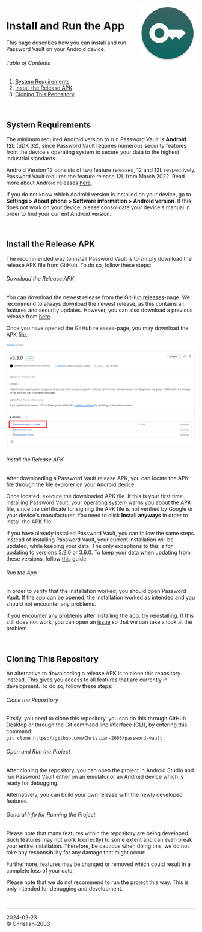 <img src="../img/icon.png" height="150" align="right"/>

# Install and Run the App
This page describes how you can install and run Password Vault on your Android device.

###### Table of Contents
1. [System Requirements](#system-requirements)
2. [Install the Release APK](#install-the-release-apk)
3. [Cloning This Repository](#cloning-this-repository)

<br>

## System Requirements
The minimum required Android version to run Password Vault is **Android 12L** (SDK 32), since Password Vault requires numerous security features from the device's operating system to secure your data to the highest industrial standards.

Android Version 12 consists of two feature releases, 12 and 12L respectively. Password Vault requires the feature release 12L from March 2022. Read more about Android releases [here](https://developer.android.com/tools/releases/platforms).

If you do not know which Android version is installed on your device, go to **Settings > About phone > Software information > Android version**. If this does not work on your device, please consolidate your device's manual in order to find your current Android version.

<br>

## Install the Release APK
The recommended way to install Password Vault is to simply download the release APK file from GitHub. To do so, follow these steps:

###### Download the Release APK
You can download the newest release from the GitHub [releases](https://github.com/Christian-2003/password-vault/releases/latest)-page. We recommend to always download the newest release, as this contains all features and security updates. However, you can also download a previous release from [here](https://github.com/Christian-2003/password-vault/releases).

Once you have opened the GitHub releases-page, you may download the APK file.

<div align="center">
    <img src="../img/manual/locate_release.png" style="max-height:390px;"/>
</div>

###### Install the Release APK
After downloading a Password Vault release APK, you can locate the APK file through the file explorer on your Android device.

Once located, execute the downloaded APK file. If this is your first time installing Password Vault, your operating system warns you about the APK file, since the certificate for signing the APK file is not verified by Google or your device's manufacturer. You need to click **Install anyways** in order to install the APK file.

If you have already installed Password Vault, you can follow the same steps. Instead of installing Password Vault, your current installation will be updated, while keeping your data. The only exceptions to this is for updating to versions 3.2.0 or 3.6.0. To keep your data when updating from these versions, follow [this](Update%20to%20Newer%Versions.md) guide.

###### Run the App
In order to verify that the installation worked, you should open Password Vault. If the app can be opened, the installation worked as intended and you should not encounter any problems.

If you encounter any problems after installing the app, try reinstalling. If this still does not work, you can open an [issue](https://github.com/Christian-2003/password-vault/issues) so that we can take a look at the problem.

<br>

## Cloning This Repository
An alternative to downloading a release APK is to clone this repository instead. This gives you access to all features that are currently in development. To do so, follow these steps:

###### Clone the Repository
Firstly, you need to clone this repository, you can do this through GitHub Desktop or through the Git command line interface (CLI), by entering this command:  
`git clone https://github.com/Christian-2003/password-vault`

###### Open and Run the Project
After cloning the repository, you can open the project in Android Studio and run Password Vault either on an emulator or an Android device which is ready for debugging.

Alternatively, you can build your own release with the newly developed features.

###### General Info for Running the Project
Please note that many features within the repository are being developed. Such features may not work (correctly) to some extent and can even break your entire installation. Therefore, be cautious when doing this, we do not take any responsibility for any damage that might occur!

Furthermore, features may be changed or removed which could result in a complete loss of your data.

Please note that we do not recommend to run the project this way. This is only intended for debugging and development.

<br>

***
2024-02-23  
&copy; Christian-2003
